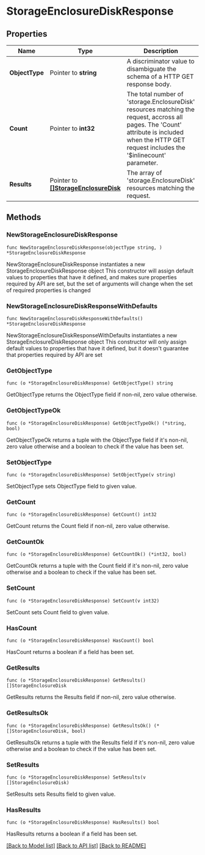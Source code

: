 # StorageEnclosureDiskResponse

## Properties

Name | Type | Description | Notes
------------ | ------------- | ------------- | -------------
**ObjectType** | Pointer to **string** | A discriminator value to disambiguate the schema of a HTTP GET response body. | 
**Count** | Pointer to **int32** | The total number of &#39;storage.EnclosureDisk&#39; resources matching the request, accross all pages. The &#39;Count&#39; attribute is included when the HTTP GET request includes the &#39;$inlinecount&#39; parameter. | [optional] 
**Results** | Pointer to [**[]StorageEnclosureDisk**](storage.EnclosureDisk.md) | The array of &#39;storage.EnclosureDisk&#39; resources matching the request. | [optional] 

## Methods

### NewStorageEnclosureDiskResponse

`func NewStorageEnclosureDiskResponse(objectType string, ) *StorageEnclosureDiskResponse`

NewStorageEnclosureDiskResponse instantiates a new StorageEnclosureDiskResponse object
This constructor will assign default values to properties that have it defined,
and makes sure properties required by API are set, but the set of arguments
will change when the set of required properties is changed

### NewStorageEnclosureDiskResponseWithDefaults

`func NewStorageEnclosureDiskResponseWithDefaults() *StorageEnclosureDiskResponse`

NewStorageEnclosureDiskResponseWithDefaults instantiates a new StorageEnclosureDiskResponse object
This constructor will only assign default values to properties that have it defined,
but it doesn't guarantee that properties required by API are set

### GetObjectType

`func (o *StorageEnclosureDiskResponse) GetObjectType() string`

GetObjectType returns the ObjectType field if non-nil, zero value otherwise.

### GetObjectTypeOk

`func (o *StorageEnclosureDiskResponse) GetObjectTypeOk() (*string, bool)`

GetObjectTypeOk returns a tuple with the ObjectType field if it's non-nil, zero value otherwise
and a boolean to check if the value has been set.

### SetObjectType

`func (o *StorageEnclosureDiskResponse) SetObjectType(v string)`

SetObjectType sets ObjectType field to given value.


### GetCount

`func (o *StorageEnclosureDiskResponse) GetCount() int32`

GetCount returns the Count field if non-nil, zero value otherwise.

### GetCountOk

`func (o *StorageEnclosureDiskResponse) GetCountOk() (*int32, bool)`

GetCountOk returns a tuple with the Count field if it's non-nil, zero value otherwise
and a boolean to check if the value has been set.

### SetCount

`func (o *StorageEnclosureDiskResponse) SetCount(v int32)`

SetCount sets Count field to given value.

### HasCount

`func (o *StorageEnclosureDiskResponse) HasCount() bool`

HasCount returns a boolean if a field has been set.

### GetResults

`func (o *StorageEnclosureDiskResponse) GetResults() []StorageEnclosureDisk`

GetResults returns the Results field if non-nil, zero value otherwise.

### GetResultsOk

`func (o *StorageEnclosureDiskResponse) GetResultsOk() (*[]StorageEnclosureDisk, bool)`

GetResultsOk returns a tuple with the Results field if it's non-nil, zero value otherwise
and a boolean to check if the value has been set.

### SetResults

`func (o *StorageEnclosureDiskResponse) SetResults(v []StorageEnclosureDisk)`

SetResults sets Results field to given value.

### HasResults

`func (o *StorageEnclosureDiskResponse) HasResults() bool`

HasResults returns a boolean if a field has been set.


[[Back to Model list]](../README.md#documentation-for-models) [[Back to API list]](../README.md#documentation-for-api-endpoints) [[Back to README]](../README.md)


